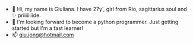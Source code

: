 - 👋 Hi, my name is Giuliana. I have 27y', girl from Rio, sagittarius soul and ✨ priiiiiiiide. 
- 👀 I'm looking forward to become a python programmer. Just getting started but I'm a fast learner!
- 📫 giu.jong@hotmail.com

<!---
giujong/giujong is a ✨ special ✨ repository because its `README.md` (this file) appears on your GitHub profile.
You can click the Preview link to take a look at your changes.
--->
